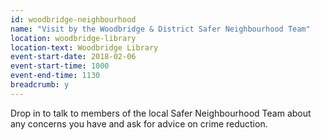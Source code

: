 ```yaml
---
id: woodbridge-neighbourhood
name: "Visit by the Woodbridge & District Safer Neighbourhood Team"
location: woodbridge-library
location-text: Woodbridge Library
event-start-date: 2018-02-06
event-start-time: 1000
event-end-time: 1130
breadcrumb: y
---
```


Drop in to talk to members of the local Safer Neighbourhood Team about any concerns you have and ask for advice on crime reduction.
